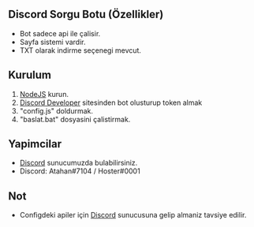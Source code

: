 ## Discord Sorgu Botu (Özellikler)
- Bot sadece api ile çalisir.
- Sayfa sistemi vardir.
- TXT olarak indirme seçenegi mevcut.

## Kurulum
1. [NodeJS](https://nodejs.org/tr/) kurun.
2. [Discord Developer](https://discord.com/developers/applications) sitesinden bot olusturup token almak
3. "config.js" doldurmak.
3. "baslat.bat" dosyasini çalistirmak.

## Yapimcilar
- [Discord](https://discord.gg/perlaservis) sunucumuzda bulabilirsiniz.
- Discord: Atahan#7104 / Hoster#0001

## Not
- Configdeki apiler için [Discord](https://discord.gg/perlaservis) sunucusuna gelip almaniz tavsiye edilir.
